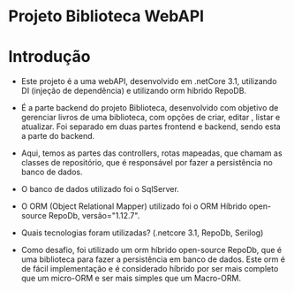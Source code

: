 #  Projeto Biblioteca WebAPI

# Introdução

* Este projeto é a uma webAPI, desenvolvido em .netCore 3.1, utilizando DI (injeção de dependência) e utilizando orm hibrido RepoDB. 

* É a parte backend do projeto Biblioteca, desenvolvido com objetivo de gerenciar livros de uma biblioteca, com opções de criar, editar , listar e atualizar. Foi separado em duas partes frontend e backend, sendo esta a parte do backend. 

* Aqui, temos as partes das controllers, rotas mapeadas, que chamam as classes de repositório, que é responsável por fazer a persistência no banco de dados.

* O banco de dados utilizado foi o SqlServer. 
  
* O ORM (Object Relational Mapper) utilizado foi o ORM Híbrido open-source RepoDb, versão="1.12.7".

* Quais tecnologias foram utilizadas? (.netcore 3.1, RepoDb, Serilog)

* Como desafio, foi utilizado um orm híbrido open-source RepoDb, que é uma biblioteca para fazer a persistência em banco de dados. Este orm é de fácil implementação e é considerado híbrido por ser mais completo que um micro-ORM e ser mais simples que um Macro-ORM.